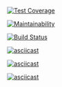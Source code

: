 [![Test Coverage](https://api.codeclimate.com/v1/badges/c558405393b73c785b29/test_coverage)](https://codeclimate.com/github/ShafigullinIK/python-project-lvl2/test_coverage)

[![Maintainability](https://api.codeclimate.com/v1/badges/c558405393b73c785b29/maintainability)](https://codeclimate.com/github/ShafigullinIK/python-project-lvl2/maintainability)

[![Build Status](https://travis-ci.org/ShafigullinIK/python-project-lvl2.svg?branch=master)](https://travis-ci.org/ShafigullinIK/python-project-lvl2)

[![asciicast](https://asciinema.org/a/PhbK5tosNq0CQOWk2ld4E3IEv.svg)](https://asciinema.org/a/PhbK5tosNq0CQOWk2ld4E3IEv)

[![asciicast](https://asciinema.org/a/nJHvmQeLftkAQZCHanE6nD782.svg)](https://asciinema.org/a/nJHvmQeLftkAQZCHanE6nD782)

[![asciicast](https://asciinema.org/a/9coPavspIIPwCJDocsuyJeEeu.svg)](https://asciinema.org/a/9coPavspIIPwCJDocsuyJeEeu)